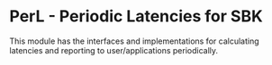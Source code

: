 <!--
Copyright (c) KMG. All Rights Reserved.

Licensed under the Apache License, Version 2.0 (the "License");
you may not use this file except in compliance with the License.
You may obtain a copy of the License at

    http://www.apache.org/licenses/LICENSE-2.0
-->

# PerL - Periodic Latencies for SBK

This module has the interfaces and implementations for calculating latencies and reporting to user/applications 
periodically.